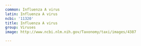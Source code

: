 ```yaml
---
common: Influenza A virus
latin: Influenza A virus
ncbi: '11320'
title: Influenza A virus
group: Viruses
image: http://www.ncbi.nlm.nih.gov/Taxonomy/taxi/images/4387

---
```

